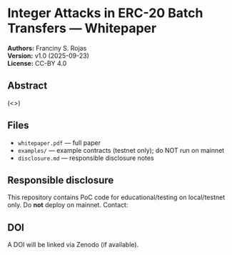 # Integer Attacks in ERC-20 Batch Transfers — Whitepaper

**Authors:** Franciny S. Rojas  
**Version:** v1.0 (2025-09-23)  
**License:** CC-BY 4.0

## Abstract
(<<short abstract one-paragraph>>)

## Files
- `whitepaper.pdf` — full paper
- `examples/` — example contracts (testnet only); do NOT run on mainnet
- `disclosure.md` — responsible disclosure notes

## Responsible disclosure
This repository contains PoC code for educational/testing on local/testnet only. Do **not** deploy on mainnet. Contact: <your-email-or-signal>

## DOI
A DOI will be linked via Zenodo (if available).

